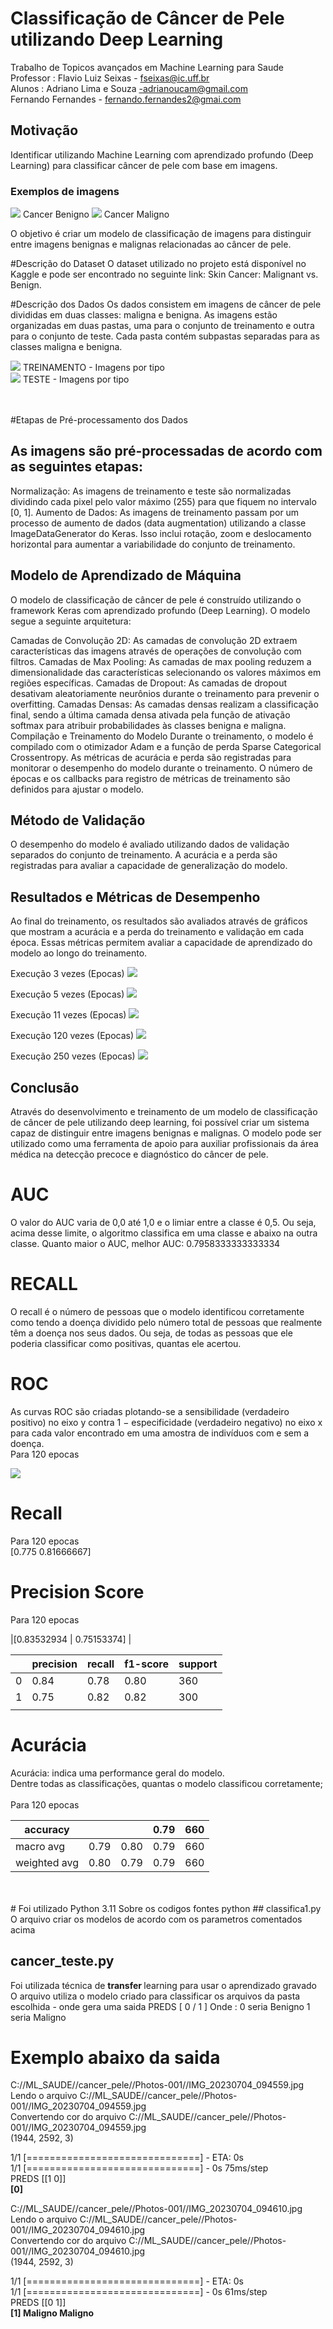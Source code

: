 # Classificação de Câncer de Pele utilizando Deep Learning

Trabalho de Topicos avançados em Machine Learning para Saude  <br>
Professor : Flavio Luiz Seixas - fseixas@ic.uff.br <br>
Alunos : Adriano Lima e Souza -adrianoucam@gmail.com <br>
         Fernando Fernandes - fernando.fernandes2@gmai.com <br>
         
## Motivação
Identificar utilizando Machine Learning com aprendizado profundo (Deep Learning) para classificar câncer de pele com base em imagens.

### Exemplos de imagens
 <img src="../Cancer de Pele/23.jpg">
 Cancer Benigno


<img src="../Cancer de Pele/6.jpg">
  Cancer Maligno

 
 
O objetivo é criar um modelo de classificação de imagens para distinguir entre imagens benignas e malignas relacionadas ao câncer de pele.

#Descrição do Dataset
O dataset utilizado no projeto está disponível no Kaggle e pode ser encontrado no seguinte link: Skin Cancer: Malignant vs. Benign.

#Descrição dos Dados
Os dados consistem em imagens de câncer de pele divididas em duas classes: maligna e benigna. As imagens estão organizadas em duas pastas, uma para o conjunto de treinamento e outra para o conjunto de teste. Cada pasta contém subpastas separadas para as classes maligna e benigna.

<img src="../Cancer de Pele/train_grafico1.png">
  TREINAMENTO - Imagens por tipo <br>

<img src="../Cancer de Pele/test_grafico1.png">
  TESTE - Imagens por tipo <br>
  <br>
  <br>
  
#Etapas de Pré-processamento dos Dados
## As imagens são pré-processadas de acordo com as seguintes etapas:

Normalização: As imagens de treinamento e teste são normalizadas dividindo cada pixel pelo valor máximo (255) para que fiquem no intervalo [0, 1].
Aumento de Dados: As imagens de treinamento passam por um processo de aumento de dados (data augmentation) utilizando a classe ImageDataGenerator do Keras. Isso inclui rotação, zoom e deslocamento horizontal para aumentar a variabilidade do conjunto de treinamento.

## Modelo de Aprendizado de Máquina
O modelo de classificação de câncer de pele é construído utilizando o framework Keras com aprendizado profundo (Deep Learning). O modelo segue a seguinte arquitetura:

Camadas de Convolução 2D: As camadas de convolução 2D extraem características das imagens através de operações de convolução com filtros.
Camadas de Max Pooling: As camadas de max pooling reduzem a dimensionalidade das características selecionando os valores máximos em regiões específicas.
Camadas de Dropout: As camadas de dropout desativam aleatoriamente neurônios durante o treinamento para prevenir o overfitting.
Camadas Densas: As camadas densas realizam a classificação final, sendo a última camada densa ativada pela função de ativação softmax para atribuir probabilidades às classes benigna e maligna.
Compilação e Treinamento do Modelo
Durante o treinamento, o modelo é compilado com o otimizador Adam e a função de perda Sparse Categorical Crossentropy. As métricas de acurácia e perda são registradas para monitorar o desempenho do modelo durante o treinamento. O número de épocas e os callbacks para registro de métricas de treinamento são definidos para ajustar o modelo.

## Método de Validação
O desempenho do modelo é avaliado utilizando dados de validação separados do conjunto de treinamento. A acurácia e a perda são registradas para avaliar a capacidade de generalização do modelo.

## Resultados e Métricas de Desempenho
Ao final do treinamento, os resultados são avaliados através de gráficos que mostram a acurácia e a perda do treinamento e validação em cada época. Essas métricas permitem avaliar a capacidade de aprendizado do modelo ao longo do treinamento.

Execução 3 vezes (Epocas)
 <img src="../Cancer de Pele/resultado2x.png">

 Execução 5 vezes (Epocas)
 <img src="../Cancer de Pele/resultado5x.png">

 Execução 11 vezes (Epocas)
 <img src="../Cancer de Pele/resultado11x.png">

 Execução 120 vezes (Epocas)
 <img src="../Cancer de Pele/resultado120x.png">

 Execução 250 vezes (Epocas)
 <img src="../Cancer de Pele/resultado251x.png">

## Conclusão
Através do desenvolvimento e treinamento de um modelo de classificação de câncer de pele utilizando deep learning, foi possível criar um sistema capaz de distinguir entre imagens benignas e malignas. O modelo pode ser utilizado como uma ferramenta de apoio para auxiliar profissionais da área médica na detecção precoce e diagnóstico do câncer de pele.

# AUC 
O valor do AUC varia de 0,0 até 1,0 e o limiar entre a classe é 0,5. Ou seja, acima desse limite, o algoritmo classifica em uma classe e abaixo na outra classe. Quanto maior o AUC, melhor
AUC: 0.7958333333333334

# RECALL 
O recall é o número de pessoas que o modelo identificou corretamente como tendo a doença dividido pelo número total de pessoas que realmente têm a doença nos seus dados. Ou seja, de todas as pessoas que ele poderia classificar como positivas, quantas ele acertou.

# ROC

As curvas ROC são criadas plotando-se a sensibilidade (verdadeiro positivo) no eixo y contra 1 − especificidade (verdadeiro negativo) no eixo x para cada valor encontrado em uma amostra de indivíduos com e sem a doença.<br>
Para 120 epocas <br> 

 <img src="../Cancer de Pele/curva roc 120x.png">

# Recall <br>
Para 120 epocas <br>
[0.775      0.81666667]


# Precision Score
Para 120 epocas <br>

|[0.83532934 | 0.75153374] | <br>

|  	| precision 	| recall 	| f1-score 	| support 	|
|---	|---	|---	|---	|---	|
| 0 	| 0.84 	| 0.78 	| 0.80 	| 360 	|
| 1 	| 0.75 	| 0.82 	| 0.82 	| 300 	|
|  	|  	|  	|  	|  	|
   
   
# Acurácia
Acurácia: indica uma performance geral do modelo. <br>
Dentre todas as classificações, quantas o modelo classificou corretamente;  <br>
<br>Para 120 epocas <br>

|    accuracy |              |         |    0.79   |    660 |
|-------------|--------------|---------|-----------|--------| 
|   macro avg |      0.79    |   0.80  |    0.79   |    660 |
|weighted avg |       0.80   |   0.79  |    0.79   |    660 |


<br>
<br>
# Foi utilizado Python 3.11
Sobre os codigos fontes python
## classifica1.py
O arquivo criar os modelos de acordo com os parametros comentados acima 

## cancer_teste.py 
Foi utilizada técnica de <b> transfer </b> learning para usar o aprendizado gravado <br>
O arquivo utiliza o modelo criado para classificar os arquivos da pasta escolhida - onde gera uma saida PREDS  [ 0 / 1 ] 
Onde :
0 seria Benigno
1 seria Maligno

# Exemplo abaixo da saida
C://ML_SAUDE//cancer_pele//Photos-001//IMG_20230704_094559.jpg <br>
Lendo o arquivo  C://ML_SAUDE//cancer_pele//Photos-001//IMG_20230704_094559.jpg <br>
Convertendo cor do arquivo  C://ML_SAUDE//cancer_pele//Photos-001//IMG_20230704_094559.jpg <br>
(1944, 2592, 3)

1/1 [==============================] - ETA: 0s <br>
1/1 [==============================] - 0s 75ms/step <br>
PREDS  [[1 0]] <br>
<b> [0] </b>

C://ML_SAUDE//cancer_pele//Photos-001//IMG_20230704_094610.jpg <br>
Lendo o arquivo  C://ML_SAUDE//cancer_pele//Photos-001//IMG_20230704_094610.jpg <br>
Convertendo cor do arquivo  C://ML_SAUDE//cancer_pele//Photos-001//IMG_20230704_094610.jpg <br>
(1944, 2592, 3) <br>

1/1 [==============================] - ETA: 0s <br>
1/1 [==============================] - 0s 61ms/step <br>
PREDS  [[0 1]] <br>
<b> [1] Maligno Maligno </b> <br>




